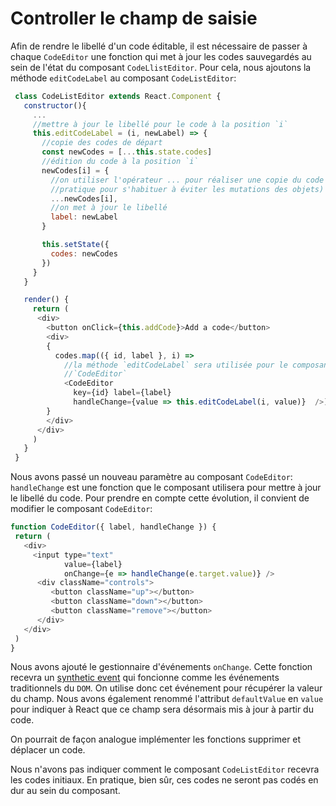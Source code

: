 # Controller le champ de saisie

Afin de rendre le libellé d'un code éditable, il est nécessaire de passer à chaque `CodeEditor` une fonction qui met à jour les codes sauvegardés au sein de l'état du composant `CodeLlistEditor`. Pour cela, nous ajoutons la méthode `editCodeLabel` au composant `CodeListEditor`:

```javascript
 class CodeListEditor extends React.Component {
   constructor(){
     ...
     //mettre à jour le libellé pour le code à la position `i`
     this.editCodeLabel = (i, newLabel) => {
       //copie des codes de départ
       const newCodes = [...this.state.codes]
       //édition du code à la position `i`
       newCodes[i] = {
         //on utiliser l'opérateur ... pour réaliser une copie du code (bonne
         //pratique pour s'habituer à éviter les mutations des objets)
         ...newCodes[i],
         //on met à jour le libellé
         label: newLabel
       }

       this.setState({
         codes: newCodes
       })
     }
   }

   render() {
     return (
      <div>
        <button onClick={this.addCode}>Add a code</button>
        <div>
        {
          codes.map(({ id, label }, i) => 
            //la méthode `editCodeLabel` sera utilisée pour le composant
            //`CodeEditor`
            <CodeEditor 
              key={id} label={label}
              handleChange={value => this.editCodeLabel(i, value)}  />)
        }
        </div>
      </div>
     )
   }
 }
 ```

Nous avons passé un nouveau paramètre au composant `CodeEditor`: `handleChange` est une fonction que le composant utilisera pour mettre à jour le libellé du code. Pour prendre en compte cette évolution, il convient de modifier le composant `CodeEditor`: 

 ```javascript
 function CodeEditor({ label, handleChange }) {
  return (
    <div>
      <input type="text"
             value={label}
             onChange={e => handleChange(e.target.value)} />
       <div className="controls">
          <button className="up"></button>
          <button className="down"></button>
          <button className="remove"></button>
       </div>
    </div>
  )
}
```

Nous avons ajouté le gestionnaire d'événements `onChange`. Cette fonction recevra un [synthetic event](https://facebook.github.io/react/docs/handling-events.html) qui foncionne comme les événements traditionnels du `DOM`. On utilise donc cet événement pour récupérer la valeur du champ. Nous avons également renommé l'attribut `defaultValue` en `value` pour indiquer à React que ce champ sera désormais mis à jour à partir du code.

On pourrait de façon analogue implémenter les fonctions supprimer et déplacer un code.

Nous n'avons pas indiquer comment le composant `CodeListEditor` recevra les codes initiaux. En pratique, bien sûr, ces codes ne seront pas codés en dur au sein du composant.

<p
  data-height="700"
  data-theme-id="dark"
  data-slug-hash="LxezaL"
  data-default-tab="js,result"
  data-user="BoogalooJB"
  data-embed-version="2"
  data-pen-title="React and Redux within Pogues"
  class="codepen" />

<!-- Add script to embed codepens -->
<script async src="https://production-assets.codepen.io/assets/embed/ei.js"></script>